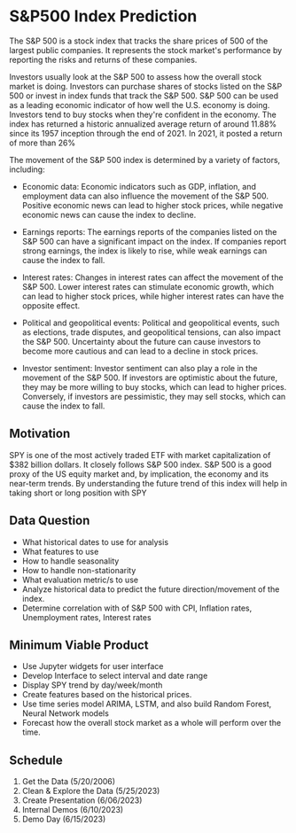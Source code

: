 # S&P500 Index Prediction

The S&P 500 is a stock index that tracks the share prices of 500 of the largest public companies. It represents the stock market's performance by reporting the risks and returns of these companies.

Investors usually look at the S&P 500 to assess how the overall stock market is doing.
Investors can purchase shares of stocks listed on the S&P 500 or invest in index funds that track the S&P 500. S&P 500 can be used as a leading economic indicator of how well the U.S. economy is doing. Investors tend to buy stocks when they're confident in the economy. The index has returned a historic annualized average return of around 11.88% since its 1957 inception through the end of 2021.
In 2021, it posted a return of more than 26%

The movement of the S&P 500 index is determined by a variety of factors, including:
- Economic data: Economic indicators such as GDP, inflation, and employment data can also influence the movement of the S&P 500. Positive economic news can lead to higher stock prices, while negative economic news can cause the index to decline.

- Earnings reports: The earnings reports of the companies listed on the S&P 500 can have a significant impact on the index. If companies report strong earnings, the index is likely to rise, while weak earnings can cause the index to fall.

- Interest rates: Changes in interest rates can affect the movement of the S&P 500. Lower interest rates can stimulate economic growth, which can lead to higher stock prices, while higher interest rates can have the opposite effect.

- Political and geopolitical events: Political and geopolitical events, such as elections, trade disputes, and geopolitical tensions, can also impact the S&P 500. Uncertainty about the future can cause investors to become more cautious and can lead to a decline in stock prices.

- Investor sentiment: Investor sentiment can also play a role in the movement of the S&P 500.  If investors are optimistic about the future, they may be more willing to buy stocks, which can lead to higher prices. Conversely, if investors are pessimistic, they may sell stocks, which can cause the index to fall.


## Motivation
SPY is one of the most actively traded ETF with market capitalization of $382 billion dollars. It closely follows S&P 500 index. S&P 500 is a good proxy of the US equity market and, by implication, the economy and its near-term trends.
By understanding the future trend of this index will help in taking short or long position with SPY

## Data Question
- What historical dates to use for analysis
- What features to use
- How to handle seasonality
- How to handle non-stationarity
- What evaluation metric/s to use 
- Analyze historical data to predict the future direction/movement of the index.
- Determine correlation with of S&P 500 with CPI, Inflation rates, Unemployment rates, Interest rates

## Minimum Viable Product
- Use Jupyter widgets for user interface  
- Develop Interface to select interval and date range
- Display SPY trend by day/week/month
- Create features based on the historical prices. 
- Use time series model ARIMA, LSTM, and also build Random Forest, Neural Network models 
- Forecast how the overall stock market as a whole will perform over the time.

## Schedule
1.	Get the Data (5/20/2006)
2.	Clean & Explore the Data (5/25/2023)
3.	Create Presentation (6/06/2023)
4.	Internal Demos (6/10/2023)
5.	Demo Day (6/15/2023)
